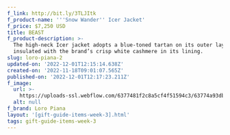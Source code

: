 ```yaml
---
f_link: http://bit.ly/3TLJItk
f_product-name: '''Snow Wander'' Icer Jacket'
f_price: $7,250 USD
title: BEAST
f_product-description: >-
  The high-neck Icer jacket adopts a blue-toned tartan on its outer layer,
  insulated with the brand’s crisp white cashmere in its lining.
slug: loro-piana-2
updated-on: '2022-12-01T12:15:14.638Z'
created-on: '2022-11-18T09:01:07.565Z'
published-on: '2022-12-01T12:17:23.211Z'
f_image:
  url: >-
    https://uploads-ssl.webflow.com/6377481f2c8a5cf4f51594c3/63774a93dbdca474b7a74617_04_FAM6850_F3Y7.png
  alt: null
f_brand: Loro Piana
layout: '[gift-guide-items-week-3].html'
tags: gift-guide-items-week-3
---
```



